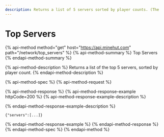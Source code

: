 ```yaml
---
description: Returns a list of 5 servers sorted by player counts. (The top 5 servers.)
---
```


# Top Servers

{% api-method method="get" host="https://api.minehut.com" path="/network/top\_servers" %}
{% api-method-summary %}
Top Servers
{% endapi-method-summary %}

{% api-method-description %}
Returns a list of the top 5 servers, sorted by player count.
{% endapi-method-description %}

{% api-method-spec %}
{% api-method-request %}

{% api-method-response %}
{% api-method-response-example httpCode=200 %}
{% api-method-response-example-description %}

{% endapi-method-response-example-description %}

```
{"servers":[...]}
```
{% endapi-method-response-example %}
{% endapi-method-response %}
{% endapi-method-spec %}
{% endapi-method %}

